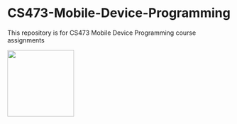 # CS473-Mobile-Device-Programming
This repository is for CS473 Mobile Device Programming course assignments

<img src=https://github.com/vsnappy1/CS473-Mobile-Device-Programming/assets/42217840/9e91fed6-b80d-479e-b914-a0926ff889f3 width='150'>
